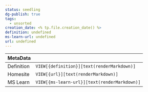 ```yaml
---
status: seedling
dg-publish: true
tags:
  - unsorted
creation_date: <% tp.file.creation_date() %>
definition: undefined
ms-learn-url: undefined
url: undefined
---
```

|   MetaData |                                       |
| ---------- | ------------------------------------------ |
| Definition | `VIEW[{definition}][text(renderMarkdown)]` |
| Homesite   | `VIEW[{url}][text(renderMarkdown)]` |
| MS Learn   | `VIEW[{ms-learn-url}][text(renderMarkdown)]` |
